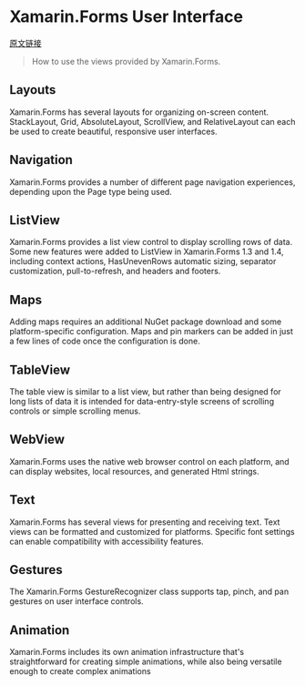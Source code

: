 # Xamarin.Forms User Interface #
[原文链接](https://developer.xamarin.com/guides/xamarin-forms/user-interface/)
> How to use the views provided by Xamarin.Forms.

## Layouts ##
Xamarin.Forms has several layouts for organizing on-screen content. StackLayout, Grid, AbsoluteLayout, ScrollView, and RelativeLayout can each be used to create beautiful, responsive user interfaces.

## Navigation ##
Xamarin.Forms provides a number of different page navigation experiences, depending upon the Page type being used.

## ListView ##
Xamarin.Forms provides a list view control to display scrolling rows of data. Some new features were added to ListView in Xamarin.Forms 1.3 and 1.4, including context actions, HasUnevenRows automatic sizing, separator customization, pull-to-refresh, and headers and footers.

## Maps ##
Adding maps requires an additional NuGet package download and some platform-specific configuration. Maps and pin markers can be added in just a few lines of code once the configuration is done.

## TableView ## 
The table view is similar to a list view, but rather than being designed for long lists of data it is intended for data-entry-style screens of scrolling controls or simple scrolling menus.

## WebView ##
Xamarin.Forms uses the native web browser control on each platform, and can display websites, local resources, and generated Html strings.

## Text ##
Xamarin.Forms has several views for presenting and receiving text. Text views can be formatted and customized for platforms. Specific font settings can enable compatibility with accessibility features.

## Gestures ##
The Xamarin.Forms GestureRecognizer class supports tap, pinch, and pan gestures on user interface controls.

## Animation ##
Xamarin.Forms includes its own animation infrastructure that's straightforward for creating simple animations, while also being versatile enough to create complex animations